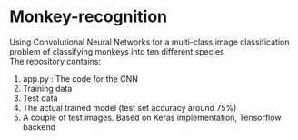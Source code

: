 # Monkey-recognition
Using Convolutional Neural Networks for a multi-class image classification problem of classifying monkeys into ten different species  
The repository contains:
1) app.py : The code for the CNN
2) Training data
3) Test data
4) The actual trained model (test set accuracy around 75%)
5) A couple of test images.
Based on Keras implementation, Tensorflow backend
